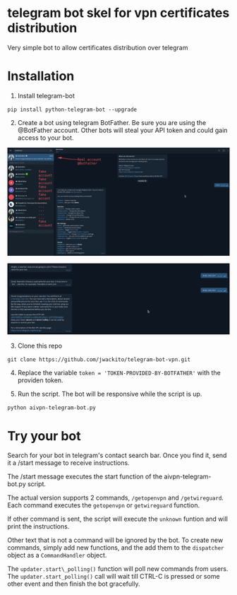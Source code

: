 # telegram bot skel for vpn certificates distribution

Very simple bot to allow certificates distribution over telegram

# Installation 

1. Install telegram-bot

```
pip install python-telegram-bot --upgrade
```

2. Create a bot using telegram BotFather. Be sure you are using the @BotFather account. Other bots will steal your API token and could gain access to your bot.

![@BotFather welcoming you](1.png)

![@BotFather will give you a token. Take care of your token. Anyone with your token will control your bot.](2.png)

3. Clone this repo
```
git clone https://github.com/jwackito/telegram-bot-vpn.git
```

4. Replace the variable `token = 'TOKEN-PROVIDED-BY-BOTFATHER'` with the providen token.

5. Run the script. The bot will be responsive while the script is up.
```
python aivpn-telegram-bot.py
```

# Try your bot
Search for your bot in telegram's contact search bar. Once you find it, send it a /start message to receive instructions.

The /start message executes the start function of the aivpn-telegram-bot.py script.

The actual version supports 2 commands, `/getopenvpn` and `/getwireguard`. Each command executes the `getopenvpn` or `getwireguard` function.

If other command is sent, the script will execute the `unknown` funtion and will print the instructions.

Other text that is not a command will be ignored by the bot. To create new commands, simply add new functions, and the add them to the `dispatcher` object as a `CommandHandler` object.

The `updater.start\_polling()` function will poll new commands from users. The `updater.start_polling()` call will wait till CTRL-C is pressed or some other event and then finish the bot gracefully.
